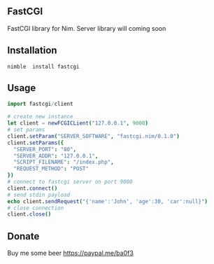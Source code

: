 FastCGI
-------

FastCGI library for Nim. Server library will coming soon

Installation
------------

```shell
nimble  install fastcgi
```

Usage
-----

```nim
import fastcgi/client

# create new instance
let client = newFCGICLient("127.0.0.1", 9000)
# set params
client.setParam("SERVER_SOFTWARE", "fastcgi.nim/0.1.0")
client.setParams({
  "SERVER_PORT": "80",
  "SERVER_ADDR": "127.0.0.1",
  "SCRIPT_FILENAME": "/index.php",
  "REQUEST_METHOD": "POST"
})
# connect to fastcgi server on port 9000
client.connect()
# send stdin payload
echo client.sendRequest("{'name':'John', 'age':30, 'car':null}")
# close connection
client.close()
```

Donate
-----

Buy me some beer https://paypal.me/ba0f3